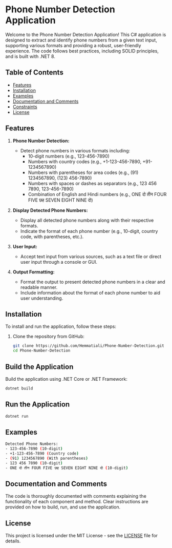 # Phone Number Detection Application

Welcome to the Phone Number Detection Application! This C# application is designed to extract and identify phone numbers from a given text input, supporting various formats and providing a robust, user-friendly experience. The code follows best practices, including SOLID principles, and is built with .NET 8.

## Table of Contents
- [Features](#features)
- [Installation](#installation)
- [Examples](#examples)
- [Documentation and Comments](#documentation-and-comments)
- [Constraints](#constraints)
- [License](#license)

## Features

1. **Phone Number Detection:**
   - Detect phone numbers in various formats including:
     - 10-digit numbers (e.g., 123-456-7890)
     - Numbers with country codes (e.g., +1-123-456-7890, +91-1234567890)
     - Numbers with parentheses for area codes (e.g., (91) 1234567890, (123) 456-7890)
     - Numbers with spaces or dashes as separators (e.g., 123 456 7890, 123-456-7890)
     - Combination of English and Hindi numbers (e.g., ONE दो तीन FOUR FIVE छह SEVEN EIGHT NINE दो)

2. **Display Detected Phone Numbers:**
   - Display all detected phone numbers along with their respective formats.
   - Indicate the format of each phone number (e.g., 10-digit, country code, with parentheses, etc.).

3. **User Input:**
   - Accept text input from various sources, such as a text file or direct user input through a console or GUI.

4. **Output Formatting:**
   - Format the output to present detected phone numbers in a clear and readable manner.
   - Include information about the format of each phone number to aid user understanding.

## Installation

To install and run the application, follow these steps:

1. Clone the repository from GitHub:
   ```bash
   git clone https://github.com/Hemmatiali/Phone-Number-Detection.git
   cd Phone-Number-Detection

## Build the Application

Build the application using .NET Core or .NET Framework:

```bash
dotnet build
```

## Run the Application

```bash
dotnet run
```

## Examples

```bash
Detected Phone Numbers:
- 123-456-7890 (10-digit)
- +1-123-456-7890 (Country code)
- (91) 1234567890 (With parentheses)
- 123 456 7890 (10-digit)
- ONE दो तीन FOUR FIVE छह SEVEN EIGHT NINE दो (10-digit)
```

## Documentation and Comments

The code is thoroughly documented with comments explaining the functionality of each component and method. Clear instructions are provided on how to build, run, and use the application.

## License
This project is licensed under the MIT License - see the [LICENSE](license.txt) file for details.
